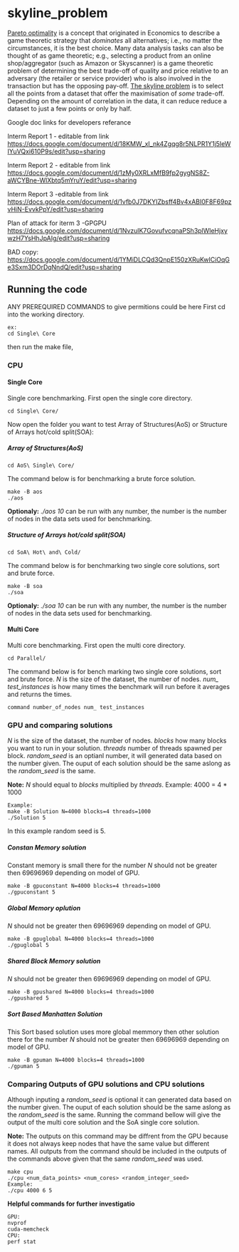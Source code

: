 # skyline_problem
[Pareto optimality](https://en.wikipedia.org/wiki/Pareto_efficiency) is a concept that originated in Economics to describe a game theoretic strategy that *dominates* all alternatives; i.e., no matter the circumstances, it is the best choice. Many data analysis tasks can also be thought of as game theoretic; e.g., selecting a product from an online shop/aggregator (such as Amazon or Skyscanner) is a game theoretic problem of determining the best trade-off of quality and price relative to an adversary (the retailer or service provider) who is also involved in the transaction but has the opposing pay-off. [The skyline problem](http://delab.csd.auth.gr/papers/IISA2015tpm.pdf) is to select all the points from a dataset that offer the maximisation of *some* trade-off. Depending on the amount of correlation in the data, it can reduce reduce a dataset to just a few points or only by half.

Google doc links for developers referance

Interm Report 1 - editable from link
https://docs.google.com/document/d/18KMW_xI_nk4Zgqg8r5NLPR1Y1j5IeWIYuVQxi610P9s/edit?usp=sharing

Interm Report 2 - editable from link
https://docs.google.com/document/d/1zMy0XRLxMfB9fp2gygNS8Z-aWCYBne-WlXbtq5mYruY/edit?usp=sharing

Interm Report 3 -editable from link
https://docs.google.com/document/d/1vfb0J7DKYIZbsff4Bv4xABI0F8F69pzvHiN-EvvkPpY/edit?usp=sharing

Plan of attack for iterm 3 -GPGPU
https://docs.google.com/document/d/1NvzulK7GovufvcqnaPSh3plWleHjxywzH7YsHhJpAIg/edit?usp=sharing

BAD copy:
https://docs.google.com/document/d/1YMiDLCQd3QnpE150zXRuKwICiOqGe3Sxm3DOrDqNndQ/edit?usp=sharing


## Running the code 
ANY PREREQUIRED COMMANDS to give permitions could be here
First cd into the working directory.
```
ex:
cd Single\ Core
```
then run the make file,

### CPU 
#### Single Core
Single core benchmarking. First open the single core directory.
```
cd Single\ Core/
```
Now open the folder you want to test Array of Structures(AoS) or Structure of Arrays hot/cold split(SOA):
##### Array of Structures(AoS)
```
cd AoS\ Single\ Core/
```
The command below is for benchmarking a brute force solution.
```
make -B aos  
./aos 
 ```
 **Optionaly:** *./aos 10* can be run with any number, the number is the number of nodes in the data sets used for benchmarking.
##### Structure of Arrays hot/cold split(SOA) 
```
cd SoA\ Hot\ and\ Cold/
```
The command below is for benchmarking two single core solutions, sort and brute force.
```
make -B soa  
./soa 
 ```
**Optionaly:** *./soa 10* can be run with any number, the number is the number of nodes in the data sets used for benchmarking.
#### Multi Core
Multi core benchmarking. First open the multi core directory.
```
cd Parallel/
 ```
The command below is for bench marking two single core solutions, sort and brute force. 
*N* is the size of the dataset, the number of nodes.
*num_ test_instances* is how many times the benchmark will run before it averages and returns the times. 
```
command number_of_nodes num_ test_instances
 ```
 ### GPU and comparing solutions  
 *N* is the size of the dataset, the number of nodes.
 *blocks* how many blocks you want to run in your solution.
 *threads* number of threads spawned per block.
 *random_seed* is an optianl number, it will generated data based on the number given. The ouput of each solution should be the same aslong as the *random_seed* is the same. 
 
 **Note:**  *N* should equal to *blocks* multiplied by *threads*. Example: 4000 = 4 \* 1000 
 ```
 Example:
 make -B Solution N=4000 blocks=4 threads=1000
 ./Solution 5
 ```
 In this example random seed is 5.
 ##### Constan Memory solution 
Constant memory is small there for the number *N* should not be greater then 69696969 depending on model of GPU.
 ```
 make -B gpuconstant N=4000 blocks=4 threads=1000
 ./gpuconstant 5
 
 ```
 ##### Global Memory oplution
 *N* should not be greater then 69696969 depending on model of GPU.
  ```
 make -B gpuglobal N=4000 blocks=4 threads=1000
 ./gpuglobal 5
 ```
 ##### Shared Block Memory solution
 *N* should not be greater then 69696969 depending on model of GPU.
  ```
 make -B gpushared N=4000 blocks=4 threads=1000
 ./gpushared 5
 ```
 ##### Sort Based Manhatten Solution
This Sort based solution uses more global memmory then other solution there for the number *N* should not be greater then 69696969 depending on model of GPU.
  ```
 make -B gpuman N=4000 blocks=4 threads=1000
 ./gpuman 5
 ```
 ### Comparing Outputs of GPU solutions and CPU solutions
Although inputing a *random_seed* is optional it can generated data based on the number given. The ouput of each solution should be the same aslong as the *random_seed* is the same. Running the command bellow will give the output of the multi core solution and the SoA single core solution.

**Note:** The outputs on this command may be diffrent from the GPU because it does not always keep nodes that have the same value but different names. All outputs from the command should be included in the outputs of the commands above given that the same *random_seed* was used.

```
make cpu
./cpu <num_data_points> <num_cores> <random_integer_seed>
Example:
./cpu 4000 6 5
```

**Helpful commands for further investigatio**
```
GPU:
nvprof 
cuda-memcheck
CPU:
perf stat
```


